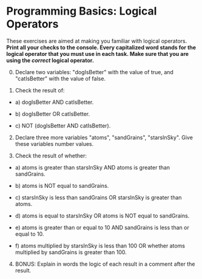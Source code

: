 # Programming Basics: Logical Operators

These exercises are aimed at making you familiar with logical operators. **Print all your checks to the console. Every capitalized word stands for the logical operator that you must use in each task. Make sure that you are using the *correct* logical operator.**

0. Declare two variables: "dogIsBetter" with the value of true, and "catIsBetter" with the value of false.

1. Check the result of:

- a) dogIsBetter AND catIsBetter.

- b) dogIsBetter OR catIsBetter.

- c) NOT (dogIsBetter AND catIsBetter).

2. Declare three more variables "atoms", "sandGrains", "starsInSky". Give these variables number values.

3. Check the result of whether:

- a) atoms is greater than starsInSky AND atoms is greater than sandGrains.

- b) atoms is NOT equal to sandGrains.

- c) starsInSky is less than sandGrains OR starsInSky is greater than atoms.

- d) atoms is equal to starsInSky OR atoms is NOT equal to sandGrains.

- e) atoms is greater than or equal to 10 AND sandGrains is less than or equal to 10.

- f) atoms multiplied by starsInSky is less than 100 OR whether atoms multiplied by sandGrains is greater than 100.

4. BONUS: Explain in words the logic of each result in a comment after the result.



